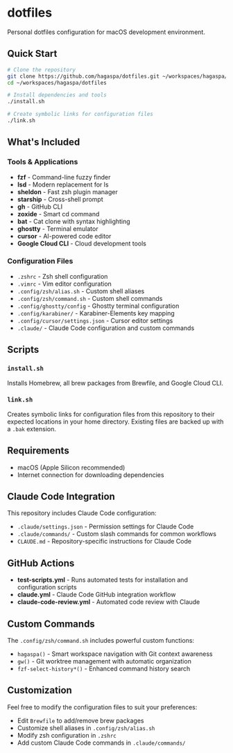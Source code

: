 # dotfiles

Personal dotfiles configuration for macOS development environment.

## Quick Start

```bash
# Clone the repository
git clone https://github.com/hagaspa/dotfiles.git ~/workspaces/hagaspa/dotfiles
cd ~/workspaces/hagaspa/dotfiles

# Install dependencies and tools
./install.sh

# Create symbolic links for configuration files
./link.sh
```

## What's Included

### Tools & Applications
- **fzf** - Command-line fuzzy finder
- **lsd** - Modern replacement for ls
- **sheldon** - Fast zsh plugin manager
- **starship** - Cross-shell prompt
- **gh** - GitHub CLI
- **zoxide** - Smart cd command
- **bat** - Cat clone with syntax highlighting
- **ghostty** - Terminal emulator
- **cursor** - AI-powered code editor
- **Google Cloud CLI** - Cloud development tools

### Configuration Files
- `.zshrc` - Zsh shell configuration
- `.vimrc` - Vim editor configuration
- `.config/zsh/alias.sh` - Custom shell aliases
- `.config/zsh/command.sh` - Custom shell commands
- `.config/ghostty/config` - Ghostty terminal configuration
- `.config/karabiner/` - Karabiner-Elements key mapping
- `.config/cursor/settings.json` - Cursor editor settings
- `.claude/` - Claude Code configuration and custom commands

## Scripts

### `install.sh`
Installs Homebrew, all brew packages from Brewfile, and Google Cloud CLI.

### `link.sh`
Creates symbolic links for configuration files from this repository to their expected locations in your home directory. Existing files are backed up with a `.bak` extension.

## Requirements

- macOS (Apple Silicon recommended)
- Internet connection for downloading dependencies

## Claude Code Integration

This repository includes Claude Code configuration:
- `.claude/settings.json` - Permission settings for Claude Code
- `.claude/commands/` - Custom slash commands for common workflows
- `CLAUDE.md` - Repository-specific instructions for Claude Code

## GitHub Actions

- **test-scripts.yml** - Runs automated tests for installation and configuration scripts
- **claude.yml** - Claude Code GitHub integration workflow
- **claude-code-review.yml** - Automated code review with Claude

## Custom Commands

The `.config/zsh/command.sh` includes powerful custom functions:
- `hagaspa()` - Smart workspace navigation with Git context awareness
- `gw()` - Git worktree management with automatic organization
- `fzf-select-history*()` - Enhanced command history search

## Customization

Feel free to modify the configuration files to suit your preferences:
- Edit `Brewfile` to add/remove brew packages
- Customize shell aliases in `.config/zsh/alias.sh`
- Modify zsh configuration in `.zshrc`
- Add custom Claude Code commands in `.claude/commands/`

